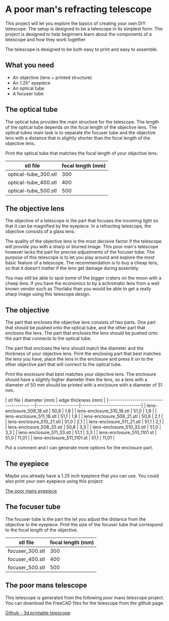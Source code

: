 # A poor man's refracting telescope 

This project will let you explore the basics of creating your own DIY telescope. The setup is designed to be a telescope in its simplest form. The project is designed to help beginners learn about the components of a telescope and how they work together

The telescope is designed to be both easy to print and easy to assemble.

## What you need

 * An objective (lens + printed structure)
 * An 1,25" eyepiece
 * An optical tube
 * A focuser tube

## The optical tube

The optical tube provides the main structure for the telescope. The length of the optical tube depends on the focal length of the objective lens. The optical tubes main task is to separate the focuser tube and the objective lens with a distance that is slightly shorter than the focal length of the objective lens.

Print the optical tube that matches the focal length of your objective lens.
 
| stl file                        | focal length (mm) |
|----------------------------|--------------------------|
| optical-tube_300.stl | 300                       |
| optical-tube_400.stl | 400                       |
| optical-tube_500.stl | 500                       |

## The objective lens


The objective of a telescope is the part that focuses the incoming light so that it can be magnified by the eyepiece. In a refracting telescope, the objective consists of a glass lens.

The quality of the objective lens is the most decisive factor if the telescope will provide you with a sharp or blurred image. This poor man's telescope however lacks the part for precise adjustments of the focuser tube. The purpose of this telescope is to let you play around and explore the most basic feature of a telescope. The recommendation is to buy a cheap lens, so that it doesn't matter if the lens get damage during assembly.

You may still be able to spot some of the bigger craters on the moon with a cheep lens. If you have the economics to by a achromatic lens from a well known vendor such as Thorlabs than you would be able to get a really sharp image using this telescope design.

## The objective 

The part that encloses the objective lens consists of two parts. One part that should be pushed onto the optical tube, and the other part that encloses the lens. The part that encloses the lens should be pushed onto the part that connects to the optical tube.

The part that encloses the lens should match the diameter and the thickness of your objective lens. Print the enclosing part that best matches the lens you have, place the lens in the enclosure and press it on to the other objective part that will connect to the optical tube.

Print the enclosure that best matches your objective lens. The enclosure should have a slightly higher diameter then the lens, so a lens with a diameter of 50 mm should be printed with a enclosure with a diameter of 51 mm.

| stl file                                        | diameter (mm) | edge thickness (mm) |
|--------------------------------------- --|---------------------|------------------------------|
| lens-enclosure_508_18.stl       | 50,8                  | 1,8                              |
| lens-enclosure_510_18.stl       | 51,0                  | 1,8                              |
| lens-enclosure_511_18.stl       | 51,1                  | 1,8                              |
| lens-enclosure_508_21.stl       | 50,8                  | 2,1                              |
| lens-enclosure_510_21.stl       | 51,0                  | 2,1                              |
| lens-enclosure_511_21.stl       | 51,1                  | 2,1                              |
| lens-enclosure_508_33.stl       | 50,8                  | 3,3                              |
| lens-enclosure_510_33.stl       | 51,0                  | 3,3                              |
| lens-enclosure_511_33.stl       | 51,1                  | 3,3                              |
| lens-enclosure_510_1101.st    | 51,0                  | 11,01                          |
| lens-enclosure_511_1101.st    | 51,1                  | 11,01                          |

Put a comment and I can generate more options for the enclosure part.

## The eyepiece

Maybe you already have a 1.25 inch eyepiece that you can use. You could also print your own eyepiece using this project:

[The poor mans eyepiece](https://www.thingiverse.com/thing:5889682) 

## The focuser tube

The focuser tube is the part the let you adjust the distance from the objective to the eyepiece. Print the size of the focuser tube that correspond to the focal length of the objective.

| stl file                        | focal length (mm) |
|----------------------------|--------------------------|
| focuser_300.stl        | 300                       |
| focuser_400.stl        | 400                       |
| focuser_500.stl        | 500                       |

## The poor mans telescope

This telescope is generated from the following poor mans telescope project. You can download the FreeCAD files for the telescope from the github page.

[Github - 3d printable telescope](https://github.com/leonardsaers/3d-printable-telescope)


